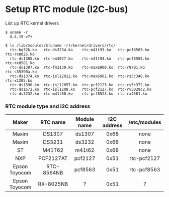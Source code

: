 # Setup RTC module (I2C-bus)

List up RTC kernel drivers

``` bash:
$ uname -r
  4.4.19-v7+

$ ls /lib/modules/$(uname -r)/kernel/drivers/rtc/
  rtc-bq32k.ko   rtc-ds3234.ko    rtc-m41t93.ko   rtc-pcf8563.ko   rtc-rx8025.ko
  rtc-ds1305.ko  rtc-em3027.ko    rtc-m41t94.ko   rtc-pcf8583.ko   rtc-rx8581.ko
  rtc-ds1307.ko  rtc-fm3130.ko    rtc-max6900.ko  rtc-r9701.ko     rtc-s35390a.ko
  rtc-ds1374.ko  rtc-isl12022.ko  rtc-max6902.ko  rtc-rs5c348.ko   rtc-x1205.ko
  rtc-ds1390.ko  rtc-isl12057.ko  rtc-pcf2123.ko  rtc-rs5c372.ko
  rtc-ds1672.ko  rtc-isl1208.ko   rtc-pcf2127.ko  rtc-rv3029c2.ko
  rtc-ds3232.ko  rtc-m41t80.ko    rtc-pcf8523.ko  rtc-rx4581.ko
```

### RTC module type and I2C address

| Maker | RTC name | Module name | I2C address | /etc/modules |
|:-----:|:--------:|:-----------:|:-----------:|:------------:|
| Maxim | DS1307 | ds1307 | 0x68 | none |
| Maxim | DS3231 | ds3232 | 0x68 | none |
| ST | M41T62 | m41t62 | 0x68 | none |
| NXP | PCF2127AT | pcf2127 | 0x51 | rtc-pcf2127 |
| Epson Toyocom | RTC-8564NB | pcf8563 | 0x51 | rtc-pcf8563 |
| Epson Toyocom | RX-8025NB  | ?  | 0x51 | ? |
